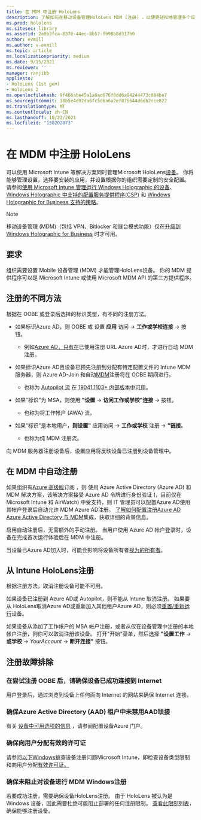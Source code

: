 ```yaml
---
title: 在 MDM 中注册 HoloLens
description: 了解如何在移动设备管理HoloLens MDM (注册) ，以便更轻松地管理多个设备。
ms.prod: hololens
ms.sitesec: library
ms.assetid: 2a9b3fca-8370-44ec-8b57-fb98b8d317b0
author: evmill
ms.author: v-evmill
ms.topic: article
ms.localizationpriority: medium
ms.date: 9/15/2021
ms.reviewer: ''
manager: ranjibb
appliesto:
- HoloLens (1st gen)
- HoloLens 2
ms.openlocfilehash: 9f466abe45a1a9ad676f8dd6a94244473c084be7
ms.sourcegitcommit: 38b5e4d92da6fc5d6a6a2ef875644d6db2cce822
ms.translationtype: MT
ms.contentlocale: zh-CN
ms.lasthandoff: 10/22/2021
ms.locfileid: "130202873"
---
```

# <a name="enroll-hololens-in-mdm"></a>在 MDM 中注册 HoloLens

可以使用 Microsoft Intune 等解决方案同时管理Microsoft HoloLens[设备](/intune/windows-holographic-for-business)。 你将能够管理设置，选择要安装的应用，并设置根据你的组织需要定制的安全配置。 请参阅[使用 Microsoft Intune 管理运行 Windows Holographic 的设备](/intune/windows-holographic-for-business)、[Windows Holographic 中支持的配置服务提供程序(CSP)](https://msdn.microsoft.com/windows/hardware/commercialize/customize/mdm/configuration-service-provider-reference#hololens) 和 [Windows Holographic for Business 支持的策略](https://msdn.microsoft.com/windows/hardware/commercialize/customize/mdm/policy-configuration-service-provider#hololenspolicies)。

> [!NOTE]
> 移动设备管理 (MDM)（包括 VPN、Bitlocker 和展台模式功能）仅在[升级到 Windows Holographic for Business](hololens1-upgrade-enterprise.md) 时才可用。

## <a name="requirements"></a>要求

 组织需要设置 Mobile 设备管理 (MDM) 才能管理HoloLens设备。 你的 MDM 提供程序可以是 Microsoft Intune 或使用 Microsoft MDM API 的第三方提供程序。

## <a name="different-ways-to-enroll"></a>注册的不同方法

根据在 OOBE 或登录后选择的标识类型，有不同的注册方法。 [](hololens-identity.md)

- 如果标识Azure AD，则 OOBE 或 设置 **应用** 访问  ->  **工作或学校连接**  ->  按钮。
    - 例如[Azure AD，只有在](hololens-enroll-mdm.md#auto-enrollment-in-mdm)已使用注册 URL Azure AD时，才进行自动 MDM 注册。

- 如果标识Azure AD且设备已预先注册到分配有特定配置文件的 Intune MDM 服务器，则 Azure AD-Join 和自动[MDM](hololens-enroll-mdm.md#auto-enrollment-in-mdm)注册将在 OOBE 期间进行。
    - 也称为 [Autopilot 流](hololens2-autopilot.md) 在 [19041.1103+ 内部版本中可用](hololens-release-notes.md#windows-holographic-version-2004)。


- 如果"标识"为 MSA，则使用 **"设置**  ->  **访问工作或学校"连接**  ->  按钮。
    - 也称为将工作帐户 (AWA) 流。
- 如果"标识"是本地用户，**则设置"** 应用访问  ->  **工作或学校** 注册  ->  **"链接**。
    - 也称为纯 MDM 注册流。

向 MDM 服务器注册设备后，设置应用将反映设备已注册到设备管理中。

## <a name="auto-enrollment-in-mdm"></a>在 MDM 中自动注册

如果组织有[Azure 高级版](https://azure.microsoft.com/overview/)订阅 ，则 使用 Azure Active Directory (Azure AD) 和 MDM 解决方案，该解决方案接受 Azure AD 令牌进行身份验证 (，目前仅在 Microsoft Intune 和 AirWatch) 中受支持，则 IT 管理员可以配置Azure AD使用其帐户登录后自动允许 MDM Azure AD注册。 [了解如何配置注册Azure AD](/mem/intune/enrollment/windows-enroll#enable-windows-10-automatic-enrollment) [Azure Active Directory 与 MDM](/windows/client-management/mdm/azure-active-directory-integration-with-mdm)集成，获取详细的背景信息。

启用自动注册后，无需额外的手动注册。 当用户使用 Azure AD 帐户登录时，设备在完成首次运行体验后在 MDM 中注册。

当设备已Azure AD加入时，可能会影响将设备所有者[视为的所有者](security-adminless-os.md#device-owner)。

## <a name="unenroll-hololens-from-intune"></a>从 Intune HoloLens注册

根据注册方法，取消注册设备可能不可用。

如果设备已注册到 Azure AD或 Autopilot，则不能从 Intune 取消注册。 如果要从 HoloLens取消Azure AD或重新加入其他租户Azure AD，则必须[重置/重新运行](hololens-recovery.md#restart-the-device)设备。

如果设备从添加了工作帐户的 MSA 帐户注册，或者从仅在设备管理中注册的本地帐户注册，则你可以取消注册该设备。 打开"开始"菜单，然后选择 **"设置工作**  ->  **或学校**  ->  *YourAccount*  ->  **断开连接"** 按钮。

## <a name="enrollment-troubleshooting"></a>注册故障排除

### <a name="ensure-device-is-successfully-connected-to-internet-before-attempting-enrollment-post-oobe"></a>在尝试注册 OOBE 后，请确保设备已成功连接到 Internet

用户登录后，通过浏览到设备上任何面向 Internet 的网站来确保 Internet 连接。

### <a name="ensure-that-azure-active-directory-aad-join-is-not-disabled-in-your-aad-tenant"></a>确保Azure Active Directory (AAD) 租户中未禁用AAD联接

有关 [设备中可用选项的信息](/azure/active-directory/devices/azureadjoin-plan#configure-your-device-settings) ，请参阅配置设备Azure 门户。

### <a name="ensure-valid-license-is-assigned-to-the-user"></a>确保向用户分配有效的许可证

请参阅[以下Windows排](/troubleshoot/mem/intune/troubleshoot-windows-enrollment-errors)查设备注册问题Microsoft Intune，即检查设备类型限制和向用户分配[](/troubleshoot/mem/intune/troubleshoot-windows-enrollment-errors#check-device-type-restrictions)[有效许可证。](/troubleshoot/mem/intune/troubleshoot-windows-enrollment-errors#assign-a-valid-license-to-the-user)

### <a name="ensure-that-mdm-enrollment-isnt-blocked-for-windows-devices"></a>确保未阻止对设备进行 MDM Windows注册

若要成功注册，需要确保设备HoloLens注册。 由于 HoloLens 被认为是 Windows 设备，因此需要杜绝可能阻止部署的任何注册限制。 [查看此限制列表](/mem/intune/enrollment/enrollment-restrictions-set)，确保能够注册设备。
